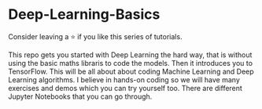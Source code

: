 # Deep-Learning-Basics
Consider leaving a ⭐ if you like this series of tutorials.

This repo gets you started with Deep Learning the hard way, that is without using the basic maths libraris to code the models. Then it introduces you to TensorFlow. This will be all about about coding Machine Learning and Deep Learning algorithms. I believe in hands-on coding so we will have many exercises and demos which you can try yourself too. There are different Jupyter Notebooks that you can go through.
